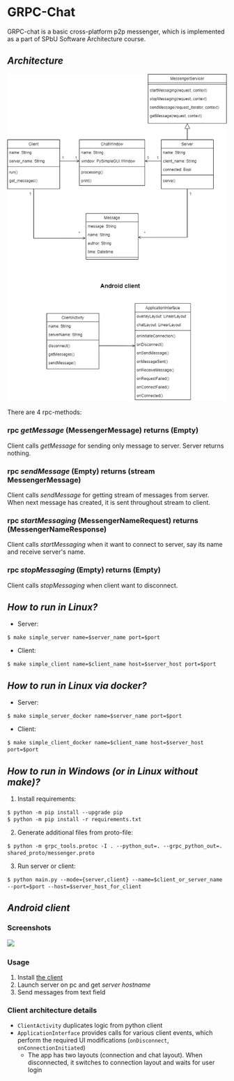 # GRPC-Chat

GRPC-chat is a basic cross-platform p2p messenger, which is implemented as a part of SPbU Software Architecture course.

## *Architecture*

![Class diagram](./grpc.png)

There are 4 rpc-methods:

### rpc *getMessage* (MessengerMessage) returns (Empty)

Client calls *getMessage* for sending only message to server. Server returns nothing.

### rpc *sendMessage* (Empty) returns (stream MessengerMessage)

Client calls *sendMessage* for getting stream of messages from server. When next message has created, it is sent throughout stream to client.

### rpc *startMessaging* (MessengerNameRequest) returns (MessengerNameResponse)

Client calls *startMessaging* when it want to connect to server, say its name and receive server's name.

### rpc *stopMessaging* (Empty) returns (Empty)

Client calls *stopMessaging* when client want to disconnect.

## *How to run in Linux?*

  * Server:
```
$ make simple_server name=$server_name port=$port
```
  * Client:
```
$ make simple_client name=$client_name host=$server_host port=$port
```

## *How to run in Linux via docker?*

  * Server:
```
$ make simple_server_docker name=$server_name port=$port
```
  * Client:
```
$ make simple_client_docker name=$client_name host=$server_host port=$port
```

## *How to run in Windows (or in Linux without make)?*

1)  Install requirements:
```
$ python -m pip install --upgrade pip
$ python -m pip install -r requirements.txt
```

2)  Generate additional files from proto-file:
```
$ python -m grpc_tools.protoc -I . --python_out=. --grpc_python_out=. shared_proto/messenger.proto
```

3)  Run server or client:
```
$ python main.py --mode={server,client} --name=$client_or_server_name --port=$port --host=$server_host_for_client
```

## *Android client*

### Screenshots
<img src="https://imgur.com/EV34VRa.png" width="300">

### Usage

1) Install [the client](./client.apk)
2) Launch server on pc and get *server hostname*
3) Send messages from text field

### Client architecture details

- ```ClientActivity``` duplicates logic from python client
- ```ApplicationInterface``` provides calls for various client events, which perform the required UI modifications (```onDisconnect```, ```onConnectionInitiated```)
  - The app has two layouts (connection and chat layout). When disconnected, it switches to connection layout and waits for user login
